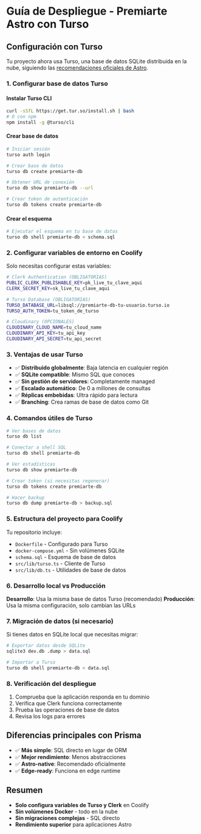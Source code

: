 # Guía de Despliegue - Premiarte Astro con Turso

## Configuración con Turso

Tu proyecto ahora usa Turso, una base de datos SQLite distribuida en la nube, siguiendo las [recomendaciones oficiales de Astro](https://docs.astro.build/es/guides/backend/turso/).

### 1. Configurar base de datos Turso

#### Instalar Turso CLI

```bash
curl -sSfL https://get.tur.so/install.sh | bash
# O con npm
npm install -g @turso/cli
```

#### Crear base de datos

```bash
# Iniciar sesión
turso auth login

# Crear base de datos
turso db create premiarte-db

# Obtener URL de conexión
turso db show premiarte-db --url

# Crear token de autenticación
turso db tokens create premiarte-db
```

#### Crear el esquema

```bash
# Ejecutar el esquema en tu base de datos
turso db shell premiarte-db < schema.sql
```

### 2. Configurar variables de entorno en Coolify

Solo necesitas configurar estas variables:

```bash
# Clerk Authentication (OBLIGATORIAS)
PUBLIC_CLERK_PUBLISHABLE_KEY=pk_live_tu_clave_aqui
CLERK_SECRET_KEY=sk_live_tu_clave_aqui

# Turso Database (OBLIGATORIAS)
TURSO_DATABASE_URL=libsql://premiarte-db-tu-usuario.turso.io
TURSO_AUTH_TOKEN=tu_token_de_turso

# Cloudinary (OPCIONALES)
CLOUDINARY_CLOUD_NAME=tu_cloud_name
CLOUDINARY_API_KEY=tu_api_key
CLOUDINARY_API_SECRET=tu_api_secret
```

### 3. Ventajas de usar Turso

- ✅ **Distribuido globalmente**: Baja latencia en cualquier región
- ✅ **SQLite compatible**: Mismo SQL que conoces
- ✅ **Sin gestión de servidores**: Completamente managed
- ✅ **Escalado automático**: De 0 a millones de consultas
- ✅ **Réplicas embebidas**: Ultra rápido para lectura
- ✅ **Branching**: Crea ramas de base de datos como Git

### 4. Comandos útiles de Turso

```bash
# Ver bases de datos
turso db list

# Conectar a shell SQL
turso db shell premiarte-db

# Ver estadísticas
turso db show premiarte-db

# Crear token (si necesitas regenerar)
turso db tokens create premiarte-db

# Hacer backup
turso db dump premiarte-db > backup.sql
```

### 5. Estructura del proyecto para Coolify

Tu repositorio incluye:

- `Dockerfile` - Configurado para Turso
- `docker-compose.yml` - Sin volúmenes SQLite
- `schema.sql` - Esquema de base de datos
- `src/lib/turso.ts` - Cliente de Turso
- `src/lib/db.ts` - Utilidades de base de datos

### 6. Desarrollo local vs Producción

**Desarrollo**: Usa la misma base de datos Turso (recomendado)
**Producción**: Usa la misma configuración, solo cambian las URLs

### 7. Migración de datos (si necesario)

Si tienes datos en SQLite local que necesitas migrar:

```bash
# Exportar datos desde SQLite
sqlite3 dev.db .dump > data.sql

# Importar a Turso
turso db shell premiarte-db < data.sql
```

### 8. Verificación del despliegue

1. Comprueba que la aplicación responda en tu dominio
2. Verifica que Clerk funciona correctamente
3. Prueba las operaciones de base de datos
4. Revisa los logs para errores

## Diferencias principales con Prisma

- ✅ **Más simple**: SQL directo en lugar de ORM
- ✅ **Mejor rendimiento**: Menos abstracciones
- ✅ **Astro-native**: Recomendado oficialmente
- ✅ **Edge-ready**: Funciona en edge runtime

## Resumen

- **Solo configura variables de Turso y Clerk** en Coolify
- **Sin volúmenes Docker** - todo en la nube
- **Sin migraciones complejas** - SQL directo
- **Rendimiento superior** para aplicaciones Astro
